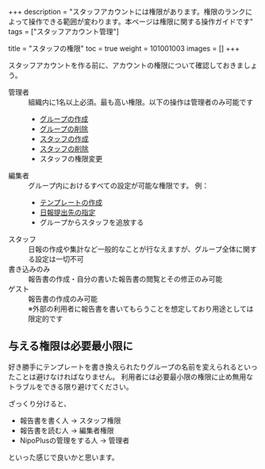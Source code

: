 +++
description = "スタッフアカウントには権限があります。権限のランクによって操作できる範囲が変わります。本ページは権限に関する操作ガイドです"
tags = ["スタッフアカウント管理"]

title = "スタッフの権限"
toc = true
weight = 101001003
images = []
+++

スタッフアカウントを作る前に、アカウントの権限について確認しておきましょう。

<dl class="basic">
<dt>管理者</dt>
<dd>
組織内に1名以上必須。最も高い権限。以下の操作は管理者のみ可能です
<ul>
<li><a href="/docs/manual/initial-setting/make-group/">グループの作成</a></li>
<li><a href="/docs/manual/remove/group/">グループの削除</a></li>
<li><a href="/docs/manual/initial-setting/staff/make/">スタッフの作成</a></li>
<li><a href="/docs/manual/remove/staff/">スタッフの削除</a></li>
<li>スタッフの権限変更</li>
</ul>
</dd>
<dt>編集者</dt>
<dd>
グループ内におけるすべての設定が可能な権限です。
例：
<ul>
<li><a href="/docs/manual/initial-setting/template/make/">テンプレートの作成</a></li>
<li><a href="(/docs/manual/initial-setting/advanced-setting/dist/">日報提出先の指定</a></li>
<li>グループからスタッフを追放する</li>
</dd>
<dt>スタッフ</dt>
<dd>日報の作成や集計など一般的なことが行なえますが、グループ全体に関する設定は一切不可</dd>
<dt>書き込みのみ</dt>
<dd>報告書の作成・自分の書いた報告書の閲覧とその修正のみ可能</dd>
<dt>ゲスト</dt>
<dd>報告書の作成のみ可能<br>※外部の利用者に報告書を書いてもらうことを想定しており用途としては限定的です</dd>
</dl>

## 与える権限は必要最小限に

好き勝手にテンプレートを書き換えられたりグループの名前を変えられるといったことは避けなければなりません。
利用者には必要最小限の権限に止め無用なトラブルをできる限り避けてください。

ざっくり分けると、

- 報告書を書く人 -> スタッフ権限
- 報告書を読む人 -> 編集者権限
- NipoPlusの管理をする人 -> 管理者

といった感じで良いかと思います。
